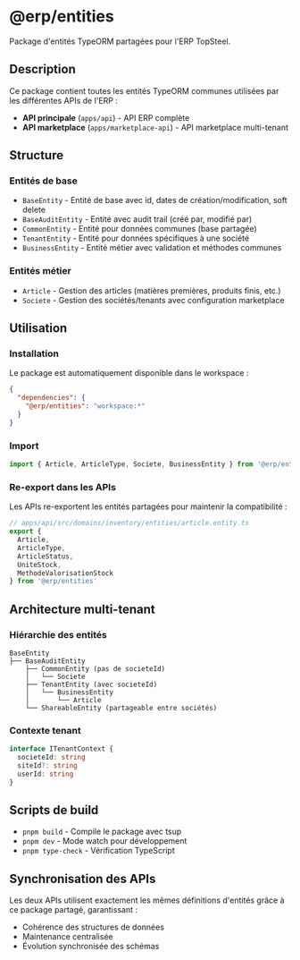 # @erp/entities

Package d'entités TypeORM partagées pour l'ERP TopSteel.

## Description

Ce package contient toutes les entités TypeORM communes utilisées par les différentes APIs de l'ERP :
- **API principale** (`apps/api`) - API ERP complète
- **API marketplace** (`apps/marketplace-api`) - API marketplace multi-tenant

## Structure

### Entités de base
- `BaseEntity` - Entité de base avec id, dates de création/modification, soft delete
- `BaseAuditEntity` - Entité avec audit trail (créé par, modifié par)
- `CommonEntity` - Entité pour données communes (base partagée)
- `TenantEntity` - Entité pour données spécifiques à une société
- `BusinessEntity` - Entité métier avec validation et méthodes communes

### Entités métier
- `Article` - Gestion des articles (matières premières, produits finis, etc.)
- `Societe` - Gestion des sociétés/tenants avec configuration marketplace

## Utilisation

### Installation
Le package est automatiquement disponible dans le workspace :
```json
{
  "dependencies": {
    "@erp/entities": "workspace:*"
  }
}
```

### Import
```typescript
import { Article, ArticleType, Societe, BusinessEntity } from '@erp/entities'
```

### Re-export dans les APIs
Les APIs re-exportent les entités partagées pour maintenir la compatibilité :

```typescript
// apps/api/src/domains/inventory/entities/article.entity.ts
export {
  Article,
  ArticleType,
  ArticleStatus,
  UniteStock,
  MethodeValorisationStock
} from '@erp/entities'
```

## Architecture multi-tenant

### Hiérarchie des entités
```
BaseEntity
├── BaseAuditEntity
    ├── CommonEntity (pas de societeId)
    │   └── Societe
    ├── TenantEntity (avec societeId)
    │   └── BusinessEntity
    │       └── Article
    └── ShareableEntity (partageable entre sociétés)
```

### Contexte tenant
```typescript
interface ITenantContext {
  societeId: string
  siteId?: string
  userId: string
}
```

## Scripts de build

- `pnpm build` - Compile le package avec tsup
- `pnpm dev` - Mode watch pour développement
- `pnpm type-check` - Vérification TypeScript

## Synchronisation des APIs

Les deux APIs utilisent exactement les mêmes définitions d'entités grâce à ce package partagé, garantissant :
- Cohérence des structures de données
- Maintenance centralisée
- Évolution synchronisée des schémas